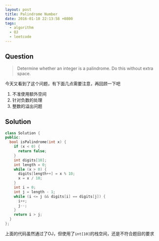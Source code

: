 ```yaml
---
layout: post
title: Palindrome Number
date: 2016-01-10 22:13:58 +0800
tags:
  - algorithm
  - OJ
  - leetcode
---
```


Question
--------

> Determine whether an integer is a palindrome. Do this without extra space.

今天又看到了这个问题，有下面几点需要注意，再回顾一下吧
1. 不准使用额外空间
2. 针对负数的处理
3. 整数的溢出问题

Solution
--------

```cpp
class Solution {
public:
  bool isPalindrome(int x) {
    if (x < 0) {
      return false;
    }
    int digits[10];
    int length = 0;
    while (x > 0) {
      digits[length++] = x % 10;
      x = x / 10;
    }
    int i = 0;
    int j = length - 1;
    while (i <= j && digits[i] == digits[j]) {
      i++;
      j--;
    }
    return i > j;
  }
};
```

上面的代码虽然通过了OJ，但使用了`int[10]`的栈空间，还是不符合题目的要求
